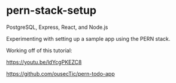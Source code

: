 # pern-stack-setup
PostgreSQL, Express, React, and Node.js

Experimenting with setting up a sample app using the PERN stack.

Working off of this tutorial:

https://youtu.be/ldYcgPKEZC8

https://github.com/ousecTic/pern-todo-app
